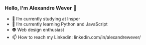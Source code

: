 ### Hello, I'm Alexandre Wever 👋

- 🔭 I’m currently studying at Insper
- 🌱 I’m currently learning Python and JavaScript
- 👽 Web design enthusiast
- 📫 How to reach my Linkedin: linkedin.com/in/alexandrewever/
